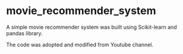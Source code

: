 # movie_recommender_system
A simple movie recommender system was built using Scikit-learn and pandas library.

The code was adopted and modified from Youtube channel.
